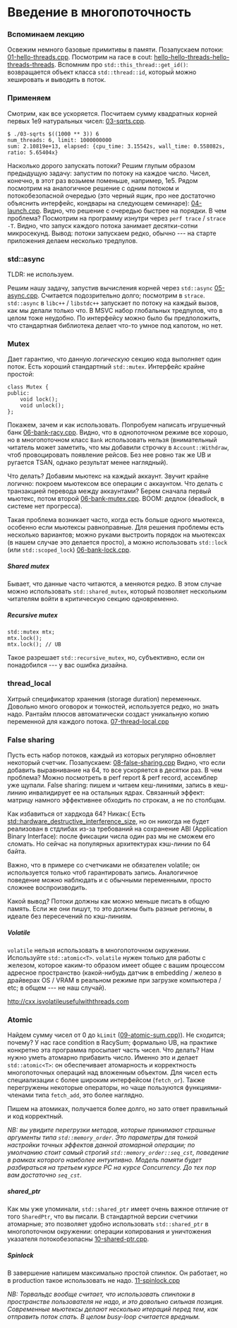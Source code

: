 # Введение в многопоточность
### Вспоминаем лекцию
Освежим немного базовые примитивы в памяти.
Позапускаем потоки: [01-hello-threads.cpp](01-hello-threads.cpp).
Посмотрим на race в cout: [hello-hello-threads-hello-threads-threads](02-racy-cout.cpp).
Вспомним про `std::this_thread::get_id()`: возвращается объект класса `std::thread::id`, который можно
хешировать и выводить в поток.

### Применяем
Смотрим, как все ускоряется.
Посчитаем сумму квадратных корней первых 1e9 натуральных чисел: [03-sqrts.cpp](03-sqrts.cpp).
```
$ ./03-sqrts $((1000 ** 3)) 6
num_threads: 6, limit: 1000000000
sum: 2.10819e+13, elapsed: {cpu_time: 3.15542s, wall_time: 0.558082s, ratio: 5.65404x}
```

Насколько дорого запускать потоки?
Решим глупым образом предыдущую задачу: запустим по потоку на каждое число. Чисел, конечно, в этот раз возьмем поменьше, например, 1e5.
Рядом посмотрим на аналогичное решение с одним потоком и потокобезопасной очередью (это черный ящик, про нее достаточно объяснить интерфейс, кондвары на следующем семинаре): [04-launch.cpp](04-launch.cpp).
Видно, что решение с очередью быстрее на порядки.
В чем проблема?
Посмотрим на программу изнутри через `perf trace` / `strace -T`.
Видно, что запуск каждого потока занимает десятки-сотни микросекунд.
Вывод: потоки запускаем редко, обычно --- на старте приложения делаем несколько тредпулов.

### std::async
TLDR: не используем.

Решим нашу задачу, запустив вычисления корней через `std::async` [05-async.cpp](05-async.cpp).
Считается подозрительно долго; посмотрим в `strace`.
`std::async` в `libc++` / `libstdc++` запускает по потоку на каждый вызов, как мы делали только что.
В MSVC набор глобальных тредпулов, что в целом тоже неудобно.
По интерфейсу можно было бы предположить, что стандартная библиотека делает что-то умное под капотом, но нет.
### Mutex
Дает гарантию, что данную _логическую_ секцию кода выполняет один поток.
Есть хороший стандартный `std::mutex`. Интерфейс крайне простой:
```
class Mutex {
public:
    void lock();
    void unlock();
};
```

Покажем, зачем и как использовать. Попробуем написать игрушечный банк [06-bank-racy.cpp](06-bank-racy.cpp).
Видно, что в однопоточном режиме все хорошо, но в многопоточном класс `Bank` использовать нельзя (внимательный читатель может заметить, что мы добавили строчку в `Account::Withdraw`, чтоб провоцировать появление рейсов. Без нее ровно так же UB и ругается TSAN, однако результат менее наглядный).

Что делать?
Добавим мьютекс на каждый аккаунт.
Звучит крайне логично: покроем мьютексом все операции с аккаунтом.
Что делать с транзакцией перевода между аккаунтами?
Берем сначала первый мьютекс, потом второй [06-bank-mutex.cpp](06-bank-mutex.cpp).
BOOM: дедлок (deadlock, в системе нет прогресса).

Такая проблема возникает часто, когда есть больше одного мьютекса, особенно если мьютексы равноправные.
Для решения проблемы есть несколько вариантов; можно руками выстроить порядок на мьютексах (в нашем случае это делается просто),
а можно использовать `std::lock` (или `std::scoped_lock`) [06-bank-lock.cpp](06-bank-lock.cpp).

##### Shared mutex
Бывает, что данные часто читаются, а меняются редко.
В этом случае можно использовать `std::shared_mutex`,
который позволяет нескольким читателям войти в критическую секцию одновременно.

##### Recursive mutex
```
std::mutex mtx;
mtx.lock();
mtx.lock(); // UB
```
Такое разрешает `std::recursive_mutex`, но, субъективно, если он понадобился --- у вас ошибка дизайна.

### thread_local
Хитрый спецификатор хранения (storage duration) переменных.
Довольно много оговорок и тонкостей, используется редко, но знать надо.
Рантайм плюсов автоматически создаст уникальную копию переменной для каждого потока.
[07-thread-local.cpp](07-thread-local.cpp)

### False sharing
Пусть есть набор потоков, каждый из которых регулярно обновляет некоторый счетчик.
Позапускаем: [08-false-sharing.cpp](08-false-sharing.cpp)
Видно, что если добавить выравнивание на 64, то все ускоряется в десятки раз. В чем проблема?
Можно посмотреть в perf report & perf record, ассемблер уже щупали.
False sharing: пишем и читаем кеш-линиями, запись в кеш-линию инвалидирует ее на остальных ядрах.
Связанный эффект: матрицу намного эффективнее обходить по строкам, а не по столбцам.

Как избавиться от хардкода 64?
Никак:(
Есть [std::hardware_destructive_interference_size](https://en.cppreference.com/w/cpp/thread/hardware_destructive_interference_size),
но он никогда не будет реализован в стдлибах из-за требований на сохранение ABI (Application Binary Interface): после фиксации числа один раз мы не сможем его сломать.
Но сейчас на популярных архитектурах кэш-линии по 64 байта.

Важно, что в примере со счетчиками не обязателен volatile; он используется только чтоб гарантировать запись.
Аналогичное поведение можно наблюдать и с обычными переменными, просто сложнее воспроизводить.

Какой вывод?
Потоки должны как можно меньше писать в общую память.
Если же они пишут, то это должны быть разные регионы, в идеале без пересечений по кэш-линиям.


##### Volatile
`volatile` нельзя использовать в многопоточном окружении.
Используйте `std::atomic<T>`.
`volatile` нужен только для работы с железом,
которое каким-то образом имеет общее с вашим процессом адресное пространство (какой-нибудь датчик в embedding / железо в драйверах OS / VRAM в реальном режиме при загрузке компьютера / etc; в общем --- не наш случай).

http://cxx.isvolatileusefulwiththreads.com


### Atomic
Найдем сумму чисел от 0 до `kLimit` ([09-atomic-sum.cpp](09-atomic-sum.cpp))).
Не сходится; почему?
У нас race condition в RacySum; формально UB, на практике конкретно эта программа просыпает часть чисел.
Что делать? Нам нужно уметь атомарно прибавить число.
Именно это и делает `std::atomic<T>`: он обеспечивает
атомарность и корректность многопоточных операций над вложенным объектом.
Для чисел есть специализации с более широким интерфейсом (`fetch_or`).
Также перегружены некоторые операторы, но чаще пользуются функциями-членами
типа `fetch_add`, это более наглядно.

Пишем на атомиках, получается более долго, но зато ответ правильный и код корректный.

_NB: вы увидите перегрузки методов, которые принимают страшные аргументы типа `std::memory_order`.
Это параметры для тонкой настройки точных эффектов данной атомарной операции; по умолчанию стоит
самый строгий `std::memory_order::seq_cst`, поведение в рамках которого наиболее интуитивно.
Модель памяти будет разбираться на третьем курсе РС на курсе Concurrency.
До тех пор вам достаточно `seq_cst`._

##### shared_ptr
Как мы уже упоминали, `std::shared_ptr` имеет очень важное отличие от того `SharedPtr`, что вы писали.
В стандартной версии счетчики атомарные; это позволяет удобно использовать `std::shared_ptr` в многопоточном окружении: операции копирования и уничтожения указателя потокобезопасны [10-shared-ptr.cpp](10-shared-ptr.cpp).

##### Spinlock
В завершение напишем максимально простой спинлок.
Он работает, но в production такое использовать не надо.
[11-spinlock.cpp](11-spinlock.cpp)

_NB: Торвальдс вообще считает, что использовать спинлоки в пространстве пользователя не надо, и это
довольно сильная позиция. Современные мьютексы делают несколько итераций перед тем, как отправить поток спать. В целом busy-loop считается вредным._
